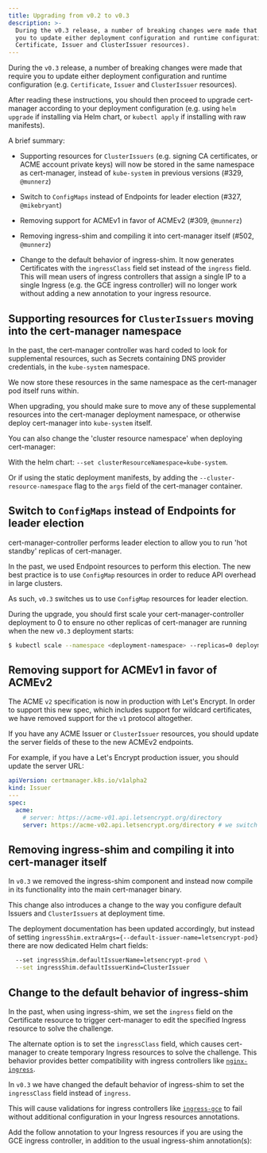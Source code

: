 ```yaml
---
title: Upgrading from v0.2 to v0.3
description: >-
  During the v0.3 release, a number of breaking changes were made that require
  you to update either deployment configuration and runtime configuration (e.g.
  Certificate, Issuer and ClusterIssuer resources).
---
```


During the `v0.3` release, a number of breaking changes were made that require
you to update either deployment configuration and runtime configuration (e.g.
`Certificate`, `Issuer` and `ClusterIssuer` resources).

After reading these instructions, you should then proceed to upgrade
cert-manager according to your deployment configuration (e.g. using
`helm upgrade` if installing via Helm chart, or `kubectl apply` if installing
with raw manifests).

A brief summary:

- Supporting resources for `ClusterIssuers` (e.g. signing CA certificates, or
  ACME account private keys) will now be stored in the same namespace as
  cert-manager, instead of `kube-system` in previous versions (#329, `@munnerz`)

- Switch to `ConfigMaps` instead of Endpoints for leader election (#327,
  `@mikebryant`)

- Removing support for ACMEv1 in favor of ACMEv2 (#309, `@munnerz`)

* Removing ingress-shim and compiling it into cert-manager itself (#502,
  `@munnerz`)

- Change to the default behavior of ingress-shim. It now generates Certificates
  with the `ingressClass` field set instead of the `ingress` field. This will
  mean users of ingress controllers that assign a single IP to a single Ingress
  (e.g. the GCE ingress controller) will no longer work without adding a new
  annotation to your ingress resource.

## Supporting resources for `ClusterIssuers` moving into the cert-manager namespace

In the past, the cert-manager controller was hard coded to look for supplemental
resources, such as Secrets containing DNS provider credentials, in the
`kube-system` namespace.

We now store these resources in the same namespace as the cert-manager pod
itself runs within.

When upgrading, you should make sure to move any of these supplemental resources
into the cert-manager deployment namespace, or otherwise deploy cert-manager
into `kube-system` itself.

You can also change the 'cluster resource namespace' when deploying
cert-manager:

With the helm chart: `--set clusterResourceNamespace=kube-system`.

Or if using the static deployment manifests, by adding the
`--cluster-resource-namespace` flag to the `args` field of the cert-manager
container.

## Switch to `ConfigMaps` instead of Endpoints for leader election

cert-manager-controller performs leader election to allow you to run 'hot
standby' replicas of cert-manager.

In the past, we used Endpoint resources to perform this election. The new best
practice is to use `ConfigMap` resources in order to reduce API overhead in
large clusters.

As such, `v0.3` switches us to use `ConfigMap` resources for leader election.

During the upgrade, you should first scale your cert-manager-controller
deployment to 0 to ensure no other replicas of cert-manager are running when the
new `v0.3` deployment starts:

```bash
$ kubectl scale --namespace <deployment-namespace> --replicas=0 deployment <cert-manager-deployment-name>
```

## Removing support for ACMEv1 in favor of ACMEv2

The ACME `v2` specification is now in production with Let's Encrypt. In order to
support this new spec, which includes support for wildcard certificates, we have
removed support for the `v1` protocol altogether.

If you have any ACME Issuer or `ClusterIssuer` resources, you should update the
server fields of these to the new ACMEv2 endpoints.

For example, if you have a Let's Encrypt production issuer, you should update
the server URL:

```yaml
apiVersion: certmanager.k8s.io/v1alpha2
kind: Issuer
---
spec:
  acme:
    # server: https://acme-v01.api.letsencrypt.org/directory
    server: https://acme-v02.api.letsencrypt.org/directory # we switch 'v01' to 'v02'
```

## Removing ingress-shim and compiling it into cert-manager itself

In `v0.3` we removed the ingress-shim component and instead now compile in its
functionality into the main cert-manager binary.

This change also introduces a change to the way you configure default Issuers
and `ClusterIssuers` at deployment time.

The deployment documentation has been updated accordingly, but instead of
setting `ingressShim.extraArgs={--default-issuer-name=letsencrypt-pod}` there
are now dedicated Helm chart fields:

```bash
  --set ingressShim.defaultIssuerName=letsencrypt-prod \
  --set ingressShim.defaultIssuerKind=ClusterIssuer
```

## Change to the default behavior of ingress-shim

In the past, when using ingress-shim, we set the `ingress` field on the
Certificate resource to trigger cert-manager to edit the specified Ingress
resource to solve the challenge.

The alternate option is to set the `ingressClass` field, which causes
cert-manager to create temporary Ingress resources to solve the challenge. This
behavior provides better compatibility with ingress controllers like
[`nginx-ingress`](https://github.com/kubernetes/ingress-nginx).

In `v0.3` we have changed the default behavior of ingress-shim to set the
`ingressClass` field instead of `ingress`.

This will cause validations for ingress controllers like
[`ingress-gce`](https://github.com/kubernetes/ingress-gce) to fail without
additional configuration in your Ingress resources annotations.

Add the follow annotation to your Ingress resources if you are using the GCE
ingress controller, in addition to the usual ingress-shim annotation(s):
